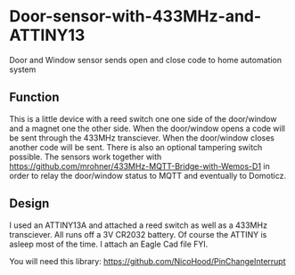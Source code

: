 # Door-sensor-with-433MHz-and-ATTINY13
Door and Window sensor sends open and close code to home automation system

## Function
This is a little device with a reed switch one one side of the door/window and a magnet one the other side. When the door/window
opens a code will be sent through the 433MHz transciever. When the door/window closes another code will be sent. There is also
an optional tampering switch possible.
The sensors work together with https://github.com/mrohner/433MHz-MQTT-Bridge-with-Wemos-D1 in order to relay the door/window status to
MQTT and eventually to Domoticz.

## Design
I used an ATTINY13A and attached a reed switch as well as a 433MHz transciever. All runs off a 3V CR2032 battery. Of course the ATTINY
is asleep most of the time. I attach an Eagle Cad file FYI.

You will need this library: https://github.com/NicoHood/PinChangeInterrupt
